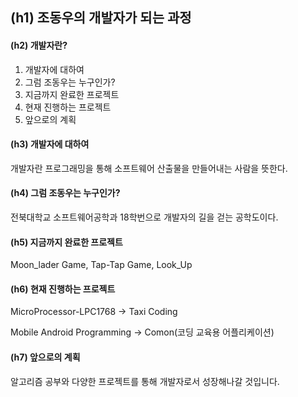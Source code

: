 ## (h1) 조동우의 개발자가 되는 과정 

#### (h2) 개발자란? 
 1. 개발자에 대하여
 2. 그럼 조동우는 누구인가?
 3. 지금까지 완료한 프로젝트
 4. 현재 진행하는 프로젝트
 5. 앞으로의 계획


#### (h3) 개발자에 대하여

  개발자란 프로그래밍을 통해 소프트웨어 산출물을 만들어내는 사람을 뜻한다.

#### (h4) 그럼 조동우는 누구인가?

  전북대학교 소프트웨어공학과 18학번으로 개발자의 길을 걷는 공학도이다.

#### (h5) 지금까지 완료한 프로젝트

  Moon_lader Game, Tap-Tap Game, Look_Up

#### (h6) 현재 진행하는 프로젝트

  MicroProcessor-LPC1768 -> Taxi Coding

  Mobile Android Programming -> Comon(코딩 교육용 어플리케이션)

#### (h7) 앞으로의 계획

  알고리즘 공부와 다양한 프로젝트를 통해 개발자로서 성장해나갈 것입니다.

